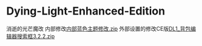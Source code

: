 # Dying-Light-Enhanced-Edition
消逝的光芒魔改
内部修改[内部蓝色主题修改.zip](https://github.com/ruxiyan/Dying-Light-Enhanced-Edition/files/11192735/default.zip)
外部设置的修改CE版[DL1_背包编辑器搜索框3.2.2.zip](https://github.com/ruxiyan/Dying-Light-Enhanced-Edition/files/11212951/DL1_.3.2.2.zip)
